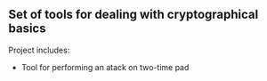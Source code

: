 ## Set of tools for dealing with cryptographical basics ##

Project includes:

- Tool for performing an atack on two-time pad
